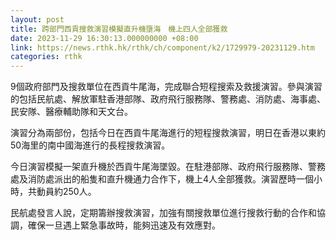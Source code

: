 ```yaml
---
layout: post
title: 跨部門西貢搜救演習模擬直升機墮海　機上四人全部獲救
date: 2023-11-29 16:30:13.000000000 +08:00
link: https://news.rthk.hk/rthk/ch/component/k2/1729979-20231129.htm
categories: rthk
---
```


9個政府部門及搜救單位在西貢牛尾海，完成聯合短程搜索及救援演習。參與演習的包括民航處、解放軍駐香港部隊、政府飛行服務隊、警務處、消防處、海事處、民安隊、醫療輔助隊和天文台。

演習分為兩部份，包括今日在西貢牛尾海進行的短程搜救演習，明日在香港以東約50海里的南中國海進行的長程搜救演習。

今日演習模擬一架直升機於西貢牛尾海墜毀。在駐港部隊、政府飛行服務隊、警務處及消防處派出的船隻和直升機通力合作下，機上4人全部獲救。演習歷時一個小時，共動員約250人。

民航處發言人說，定期籌辦搜救演習，加強有關搜救單位進行搜救行動的合作和協調，確保一旦遇上緊急事故時，能夠迅速及有效應對。
